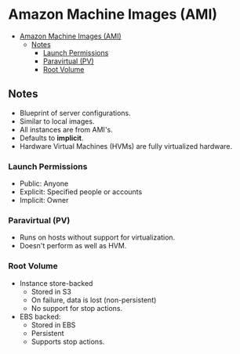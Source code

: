 # Amazon Machine Images (AMI)

- [Amazon Machine Images (AMI)](#amazon-machine-images-ami)
  - [Notes](#notes)
    - [Launch Permissions](#launch-permissions)
    - [Paravirtual (PV)](#paravirtual-pv)
    - [Root Volume](#root-volume)

## Notes

- Blueprint of server configurations.
- Similar to local images.
- All instances are from AMI's.
- Defaults to **implicit**.
- Hardware Virtual Machines (HVMs) are fully virtualized hardware.

### Launch Permissions

- Public: Anyone
- Explicit: Specified people or accounts
- Implicit: Owner

### Paravirtual (PV)

- Runs on hosts without support for virtualization.
- Doesn't perform as well as HVM.

### Root Volume

- Instance store-backed
  - Stored in S3
  - On failure, data is lost (non-persistent)
  - No support for stop actions.
- EBS backed:
  - Stored in EBS
  - Persistent
  - Supports stop actions.
